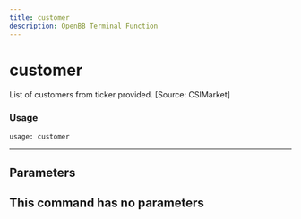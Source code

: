 ```yaml
---
title: customer
description: OpenBB Terminal Function
---
```


# customer

List of customers from ticker provided. [Source: CSIMarket]
### Usage 
```python
usage: customer
```
---
## Parameters
This command has no parameters
---
